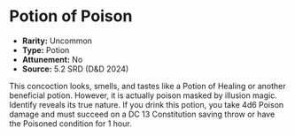 # Potion of Poison

- **Rarity:** Uncommon
- **Type:** Potion
- **Attunement:** No
- **Source:** 5.2 SRD (D&D 2024)

This concoction looks, smells, and tastes like a Potion of Healing or another beneficial potion. However, it is actually poison masked by illusion magic. Identify reveals its true nature. If you drink this potion, you take 4d6 Poison damage and must succeed on a DC 13 Constitution saving throw or have the Poisoned condition for 1 hour.
